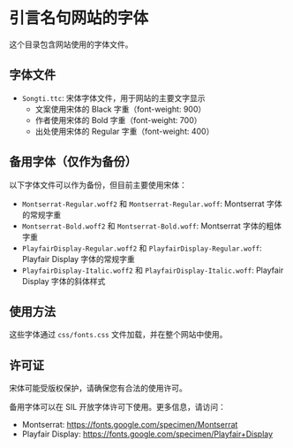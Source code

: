 # 引言名句网站的字体

这个目录包含网站使用的字体文件。

## 字体文件

- `Songti.ttc`: 宋体字体文件，用于网站的主要文字显示
  - 文案使用宋体的 Black 字重（font-weight: 900）
  - 作者使用宋体的 Bold 字重（font-weight: 700）
  - 出处使用宋体的 Regular 字重（font-weight: 400）

## 备用字体（仅作为备份）

以下字体文件可以作为备份，但目前主要使用宋体：

- `Montserrat-Regular.woff2` 和 `Montserrat-Regular.woff`: Montserrat 字体的常规字重
- `Montserrat-Bold.woff2` 和 `Montserrat-Bold.woff`: Montserrat 字体的粗体字重
- `PlayfairDisplay-Regular.woff2` 和 `PlayfairDisplay-Regular.woff`: Playfair Display 字体的常规字重
- `PlayfairDisplay-Italic.woff2` 和 `PlayfairDisplay-Italic.woff`: Playfair Display 字体的斜体样式

## 使用方法

这些字体通过 `css/fonts.css` 文件加载，并在整个网站中使用。

## 许可证

宋体可能受版权保护，请确保您有合法的使用许可。

备用字体可以在 SIL 开放字体许可下使用。更多信息，请访问：
- Montserrat: https://fonts.google.com/specimen/Montserrat
- Playfair Display: https://fonts.google.com/specimen/Playfair+Display 